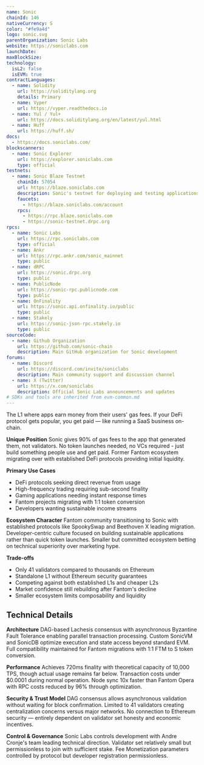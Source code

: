 ```yaml
---
name: Sonic
chainId: 146
nativeCurrency: S
color: "#fe9a4d"
logo: sonic.svg
parentOrganization: Sonic Labs
website: https://soniclabs.com
launchDate:
maxBlockSize:
technology:
  isL2: false
  isEVM: true
contractLanguages:
  - name: Solidity
    url: https://soliditylang.org
    details: Primary
  - name: Vyper
    url: https://vyper.readthedocs.io
  - name: Yul / Yul+
    url: https://docs.soliditylang.org/en/latest/yul.html
  - name: Huff
    url: https://huff.sh/
docs:
  - https://docs.soniclabs.com/
blockscanners:
  - name: Sonic Explorer
    url: https://explorer.soniclabs.com
    type: official
testnets:
  - name: Sonic Blaze Testnet
    chainId: 57054
    url: https://blaze.soniclabs.com
    description: Sonic's testnet for deploying and testing applications on the high-performance Sonic blockchain.
    faucets:
      - https://blaze.soniclabs.com/account
    rpcs:
      - https://rpc.blaze.soniclabs.com
      - https://sonic-testnet.drpc.org
rpcs:
  - name: Sonic Labs
    url: https://rpc.soniclabs.com
    type: official
  - name: Ankr
    url: https://rpc.ankr.com/sonic_mainnet
    type: public
  - name: dRPC
    url: https://sonic.drpc.org
    type: public
  - name: PublicNode
    url: https://sonic-rpc.publicnode.com
    type: public
  - name: OnFinality
    url: https://sonic.api.onfinality.io/public
    type: public
  - name: Stakely
    url: https://sonic-json-rpc.stakely.io
    type: public
sourceCode:
  - name: Github Organization
    url: https://github.com/sonic-chain
    description: Main GitHub organization for Sonic development
forums:
  - name: Discord
    url: https://discord.com/invite/soniclabs
    description: Main community support and discussion channel
  - name: X (Twitter)
    url: https://x.com/soniclabs
    description: Official Sonic Labs announcements and updates
# SDKs and tools are inherited from evm-common.md
---
```


The L1 where apps earn money from their users' gas fees. If your DeFi protocol gets popular, you get paid — like running a SaaS business on-chain.

**Unique Position**
Sonic gives 90% of gas fees to the app that generated them, not validators. No token launches needed, no VCs required - just build something people use and get paid. Former Fantom ecosystem migrating over with established DeFi protocols providing initial liquidity.

**Primary Use Cases**

- DeFi protocols seeking direct revenue from usage
- High-frequency trading requiring sub-second finality
- Gaming applications needing instant response times
- Fantom projects migrating with 1:1 token conversion
- Developers wanting sustainable income streams

**Ecosystem Character**
Fantom community transitioning to Sonic with established protocols like SpookySwap and Beethoven X leading migration. Developer-centric culture focused on building sustainable applications rather than quick token launches. Smaller but committed ecosystem betting on technical superiority over marketing hype.

**Trade-offs**

- Only 41 validators compared to thousands on Ethereum
- Standalone L1 without Ethereum security guarantees
- Competing against both established L1s and cheaper L2s
- Market confidence still rebuilding after Fantom's decline
- Smaller ecosystem limits composability and liquidity

## Technical Details

**Architecture**
DAG-based Lachesis consensus with asynchronous Byzantine Fault Tolerance enabling parallel transaction processing. Custom SonicVM and SonicDB optimize execution and state access beyond standard EVM. Full compatibility maintained for Fantom migrations with 1:1 FTM to S token conversion.

**Performance**
Achieves 720ms finality with theoretical capacity of 10,000 TPS, though actual usage remains far below. Transaction costs under $0.0001 during normal operation. Node sync 10x faster than Fantom Opera with RPC costs reduced by 96% through optimization.

**Security & Trust Model**
DAG consensus allows asynchronous validation without waiting for block confirmation. Limited to 41 validators creating centralization concerns versus major networks. No connection to Ethereum security — entirely dependent on validator set honesty and economic incentives.

**Control & Governance**
Sonic Labs controls development with Andre Cronje's team leading technical direction. Validator set relatively small but permissionless to join with sufficient stake. Fee Monetization parameters controlled by protocol but developer registration permissionless.
